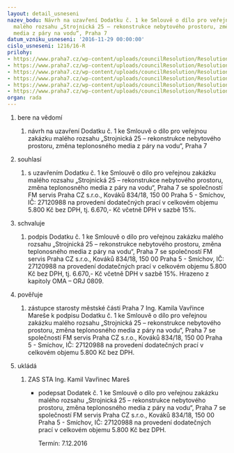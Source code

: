 ```yaml
---
layout: detail_usneseni
nazev_bodu: Návrh na uzavření Dodatku č. 1 ke Smlouvě o dílo pro veřejnou zakázku
  malého rozsahu „Strojnická 25 – rekonstrukce nebytového prostoru, změna teplonosného
  media z páry na vodu“, Praha 7
datum_vzniku_usneseni: '2016-11-29 00:00:00'
cislo_usneseni: 1216/16-R
prilohy:
- https://www.praha7.cz/wp-content/uploads/councilResolution/Resolutions/28711/export/1Duvodovazprava~139553.docx
- https://www.praha7.cz/wp-content/uploads/councilResolution/Resolutions/28711/export/2Usnesenic0849~139552.pdf
- https://www.praha7.cz/wp-content/uploads/councilResolution/Resolutions/28711/export/3Smlouvaodilo~139551.pdf
- https://www.praha7.cz/wp-content/uploads/councilResolution/Resolutions/28711/export/4Dodatekc1~139550.doc
- https://www.praha7.cz/wp-content/uploads/councilResolution/Resolutions/28711/export/5Cenovaspecifikacevicepracipolozkovyrozpocet~139549.pdf
- https://www.praha7.cz/wp-content/uploads/councilResolution/Resolutions/28711/export/export~297223.pdf
organ: rada
---
```

<ol id="urzList" class="urzList_view"><li id="" class="urzClass1"><span name="1">bere na vědomí</span><ol class="urzOlClass"><li style="text-align: left;" id="" class="urzClass2"><span><p>návrh na uzavření Dodatku č. 1 ke Smlouvě o dílo pro veřejnou zakázku malého rozsahu „Strojnická 25 – rekonstrukce nebytového prostoru, změna teplonosného media z páry na vodu“, Praha 7</p></span></li></ol></li><li id="" class="urzClass1"><span name="26">souhlasí</span><ol class="urzOlClass"><li style="text-align: left;" id="" class="urzClass2"><span><p>s uzavřením Dodatku č. 1 ke Smlouvě o dílo pro veřejnou zakázku malého rozsahu „Strojnická 25 – rekonstrukce nebytového prostoru, změna teplonosného media z páry na vodu“, Praha 7 se společností FM servis Praha CZ s.r.o., Kováků 834/18, 150 00 Praha 5 - Smíchov, IČ: 27120988 na provedení dodatečných prací v celkovém objemu 5.800 Kč bez DPH, tj. 6.670,- Kč včetně DPH v sazbě 15%.</p></span></li></ol></li><li id="" class="urzClass1"><span name="24">schvaluje</span><ol class="urzOlClass"><li style="text-align: left;" id="" class="urzClass2"><span><p>podpis Dodatku č. 1 ke Smlouvě o dílo pro veřejnou zakázku malého rozsahu „Strojnická 25 – rekonstrukce nebytového prostoru, změna teplonosného media z páry na vodu“, Praha 7 se společností FM servis Praha CZ s.r.o., Kováků 834/18, 150 00 Praha 5 - Smíchov, IČ: 27120988 na provedení dodatečných prací v celkovém objemu 5.800 Kč bez DPH, tj. 6.670,- Kč včetně DPH v sazbě 15%. Hrazeno z kapitoly OMA – ORJ 0809.</p></span></li></ol></li><li id="" class="urzClass1"><span name="16">pověřuje</span><ol class="urzOlClass"><li style="text-align: left;" id="" class="urzClass2"><span><p>zástupce starosty městské části Praha 7 Ing. Kamila Vavřince Mareše k podpisu Dodatku č. 1 ke Smlouvě o dílo pro veřejnou zakázku malého rozsahu „Strojnická 25 – rekonstrukce nebytového prostoru, změna teplonosného media z páry na vodu“, Praha 7 se společností FM servis Praha CZ s.r.o., Kováků 834/18, 150 00 Praha 5 - Smíchov, IČ: 27120988 na provedení dodatečných prací v celkovém objemu 5.800 Kč bez DPH.</p></span></li></ol></li><li class="urzClass1" id="urzUkoly"><span name="1">ukládá</span><ol class="urzOlClass"><li class="urzClass2"><span><p>ZAS STA Ing. Kamil Vavřinec Mareš</p></span><ul class="urzUlClass"><li class="urzClass3"><span><p>podepsat Dodatek č. 1 ke Smlouvě o dílo pro veřejnou zakázku malého rozsahu „Strojnická 25 – rekonstrukce nebytového prostoru, změna teplonosného media z páry na vodu“, Praha 7 se společností FM servis Praha CZ s.r.o., Kováků 834/18, 150 00 Praha 5 - Smíchov, IČ: 27120988 na provedení dodatečných prací v celkovém objemu 5.800 Kč bez DPH.</p></span><span class="urzUkolTermin">  Termín:&nbsp;7.12.2016</span></li></ul></li></ol></li></ol>